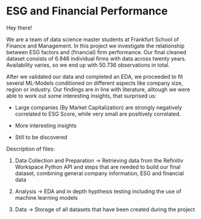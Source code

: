 # ESG and Financial Performance

Hey there!

We are a team of data science master students at Frankfurt School of Finance and Management. In this project we investigate the relationship between ESG factors and (financial) firm performance. Our final cleaned dataset consists of 6.946 individual firms with data across twenty years. Availability varies, so we end up with 50.736 observations in total.

After we validated our data and completed an EDA, we proceeded to fit several ML-Models conditioned on different aspects like company size, region or industry. Our findings are in line with literature, alltough we were able to work out some interesting insights, that surprised us:

- Large companies (By Market Capitalization) are strongly negatively correlated to ESG Score, while very small are positively correlated.

- More interesting insights

- Still to be discovered

Description of files:

1) Data Collection and Preparation -> Retrieving data from the Refinitiv Workspace Python API and steps that are needed to build our final dataset, combining general company information, ESG and financial data

2) Analysis -> EDA and in depth hypthesis testing including the use of machine learning models

3) Data -> Storage of all datasets that have been created during the project
